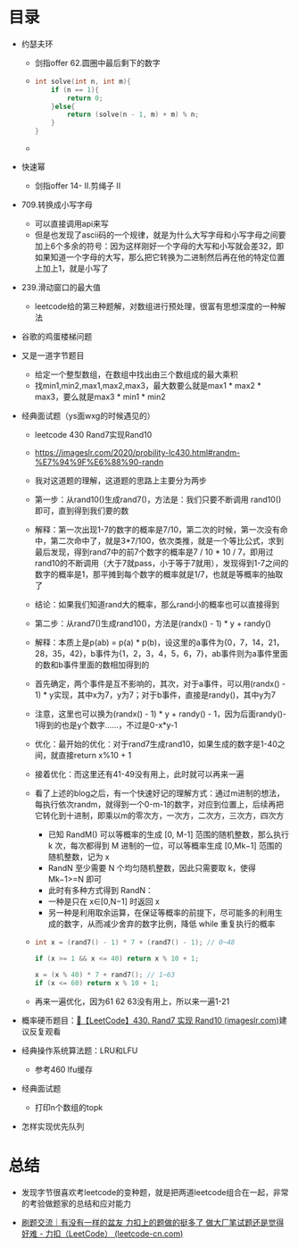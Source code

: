 # 目录

- 约瑟夫环
  - 剑指offer 62.圆圈中最后剩下的数字
  
  - ```cpp
    int solve(int n, int m){
        if (n == 1){
            return 0;
        }else{
            return (solve(n - 1, m) + m) % n;
        }
    }
    ```
  
  - 
  
- 快速幂
  - 剑指offer 14- II.剪绳子 II
  
- 709.转换成小写字母
  - 可以直接调用api来写
  - 但是也发现了ascii码的一个规律，就是为什么大写字母和小写字母之间要加上6个多余的符号：因为这样刚好一个字母的大写和小写就会差32，即如果知道一个字母的大写，那么把它转换为二进制然后再在他的特定位置上加上1，就是小写了
  
- 239.滑动窗口的最大值
  - leetcode给的第三种题解，对数组进行预处理，很富有思想深度的一种解法
  
- 谷歌的鸡蛋楼梯问题

- 又是一道字节题目
  - 给定一个整型数组，在数组中找出由三个数组成的最大乘积
  - 找min1,min2,max1,max2,max3，最大数要么就是max1 * max2 * max3，要么就是max3 * min1 * min2
  
- 经典面试题（ys面wxg的时候遇见的）
  - leetcode 430 Rand7实现Rand10
  
  - https://imageslr.com/2020/probility-lc430.html#randm-%E7%94%9F%E6%88%90-randn
  
  - 我对这道题的理解，这道题的思路上主要分为两步
  
  - 第一步：从rand10()生成rand7()，方法是：我们只要不断调用 rand10() 即可，直到得到我们要的数
  
  - 解释：第一次出现1-7的数字的概率是7/10，第二次的时候，第一次没有命中，第二次命中了，就是3*7/100，依次类推，就是一个等比公式，求到最后发现，得到rand7中的前7个数字的概率是7 / 10 * 10 / 7，即用过rand10的不断调用（大于7就pass，小于等于7就用），发现得到1-7之间的数字的概率是1，那平摊到每个数字的概率就是1/7，也就是等概率的抽取了
  
  - 结论：如果我们知道rand大的概率，那么rand小的概率也可以直接得到
  
  - 第二步：从rand7()生成rand10()，方法是(randx() - 1) * y + randy()
  
  - 解释：本质上是p(ab) = p(a) * p(b)，设这里的a事件为{0，7，14，21，28，35，42}，b事件为{1，2，3，4，5，6，7}，ab事件则为a事件里面的数和b事件里面的数相加得到的
  
  - 首先确定，两个事件是互不影响的，其次，对于a事件，可以用(randx() - 1) * y实现，其中x为7，y为7；对于b事件，直接是randy()，其中y为7
  
  - 注意，这里也可以换为(randx() - 1) * y + randy() - 1，因为后面randy()- 1得到的也是y个数字......，不过是0-x*y-1
  
  - 优化：最开始的优化：对于rand7生成rand10，如果生成的数字是1-40之间，就直接return x%10 + 1
  
  - 接着优化：而这里还有41-49没有用上，此时就可以再来一遍
  
  - 看了上述的blog之后，有一个快速好记的理解方式：通过m进制的想法，每执行依次randm，就得到一个0-m-1的数字，对应到位置上，后续再把它转化到十进制，即乘以m的零次方，一次方，二次方，三次方，四次方
  
    - 已知 RandM() 可以等概率的生成 [0, M-1] 范围的随机整数，那么执行 k 次，每次都得到 M 进制的一位，可以等概率生成 [0,Mk−1] 范围的随机整数，记为 x 
    - RandN 至少需要 N 个均匀随机整数，因此只需要取 k，使得 Mk−1>=N 即可 
    - 此时有多种方式得到 RandN： 
    - 一种是只在 x∈[0,N−1] 时返回 x 
    - 另一种是利用取余运算，在保证等概率的前提下，尽可能多的利用生成的数字，从而减少舍弃的数字比例，降低 while 重复执行的概率
  
  - ```cpp
    int x = (rand7() - 1) * 7 + (rand7() - 1); // 0~48
    
    if (x >= 1 && x <= 40) return x % 10 + 1;
    
    x = (x % 40) * 7 + rand7(); // 1~63
    if (x <= 60) return x % 10 + 1;
    ```
  
  - 再来一遍优化，因为61 62 63没有用上，所以来一遍1-21
  
- 概率硬币题目：[📝【LeetCode】430. Rand7 实现 Rand10 (imageslr.com)](https://imageslr.com/2020/probility-lc430.html#rand7-生成-rand10)建议反复观看

- 经典操作系统算法题：LRU和LFU

  - 参考460 lfu缓存

- 经典面试题
  - 打印n个数组的topk
  
- 怎样实现优先队列



# 总结

- 发现字节很喜欢考leetcode的变种题，就是把两道leetcode组合在一起，非常的考验做题家的总结和应对能力

- [刷题交流｜有没有一样的盆友 力扣上的题做的挺多了 做大厂笔试题还是觉得好难 - 力扣（LeetCode） (leetcode-cn.com)](https://leetcode-cn.com/circle/discuss/qJXzLU/)
